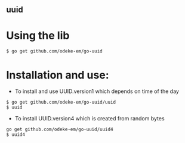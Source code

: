 ## uuid

# Using the lib

```shell
$ go get github.com/odeke-em/go-uuid
```

# Installation and use:

* To install and use UUID.version1 which depends on time of the day

```shell
$ go get github.com/odeke-em/go-uuid/uuid
$ uuid
```

* To install UUID.version4 which is created from random bytes    

```shell
go get github.com/odeke-em/go-uuid/uuid4
$ uuid4
```
